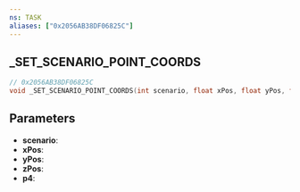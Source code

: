 ```yaml
---
ns: TASK
aliases: ["0x2056AB38DF06825C"]
---
```

## _SET_SCENARIO_POINT_COORDS

```c
// 0x2056AB38DF06825C
void _SET_SCENARIO_POINT_COORDS(int scenario, float xPos, float yPos, float zPos, BOOL p4);
```

## Parameters
* **scenario**:
* **xPos**:
* **yPos**:
* **zPos**:
* **p4**:

